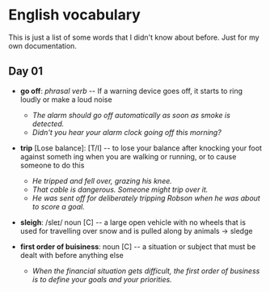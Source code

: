 # English vocabulary

This is just a list of some words that I didn't know about before. Just for my
own documentation.

## Day 01

- **go off**: *phrasal verb* -- If a warning device goes off, it starts to ring
  loudly or make a loud noise
  - *The alarm should go off automatically as soon as smoke is detected.*
  - *Didn't you hear your alarm clock going off this morning?*

- **trip** [Lose balance]: [T/I] -- to lose your balance
  after knocking your foot against someth ing when you are walking or running,
  or to cause someone to do this
  - *He tripped and fell over, grazing his knee.*
  - *That cable is dangerous. Someone might trip over it.*
  - *He was sent off for deliberately tripping Robson when he was about to score a goal.*

- **sleigh**: /sleɪ/ noun [C] -- a large open vehicle with no wheels that
  is used for travelling over snow and is pulled along by animals -> sledge

- **first order of buisiness**: noun [C] -- a situation or subject that must be
  dealt with before anything else
  - *When the financial situation gets difficult, the first order of business is to define your goals and your priorities.*

